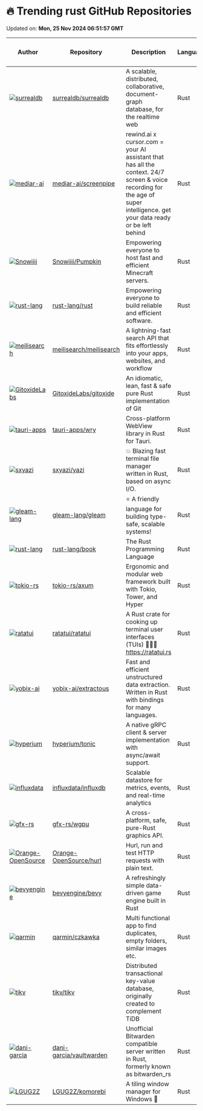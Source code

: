 # 🔥 Trending rust GitHub Repositories

Updated on: **Mon, 25 Nov 2024 06:51:57 GMT**

| Author | Repository | Description | Language | ⭐ Total Stars | 🌟 Stars Today |
|--------|------------|-------------|----------|----------------|----------------|
| [![surrealdb](https://avatars.githubusercontent.com/u/1588290?s=40&v=4)](https://github.com/surrealdb) | [surrealdb/surrealdb](https://github.com/surrealdb/surrealdb) | A scalable, distributed, collaborative, document-graph database, for the realtime web | Rust | 27867 | 27 |
| [![mediar-ai](https://avatars.githubusercontent.com/u/25003283?s=40&v=4)](https://github.com/mediar-ai) | [mediar-ai/screenpipe](https://github.com/mediar-ai/screenpipe) | rewind.ai x cursor.com = your AI assistant that has all the context. 24/7 screen & voice recording for the age of super intelligence. get your data ready or be left behind | Rust | 10085 | 252 |
| [![Snowiiii](https://avatars.githubusercontent.com/u/71594357?s=40&v=4)](https://github.com/Snowiiii) | [Snowiiii/Pumpkin](https://github.com/Snowiiii/Pumpkin) | Empowering everyone to host fast and efficient Minecraft servers. | Rust | 3292 | 22 |
| [![rust-lang](https://avatars.githubusercontent.com/u/3372342?s=40&v=4)](https://github.com/rust-lang) | [rust-lang/rust](https://github.com/rust-lang/rust) | Empowering everyone to build reliable and efficient software. | Rust | 98836 | 30 |
| [![meilisearch](https://avatars.githubusercontent.com/u/3610253?s=40&v=4)](https://github.com/meilisearch) | [meilisearch/meilisearch](https://github.com/meilisearch/meilisearch) | A lightning-fast search API that fits effortlessly into your apps, websites, and workflow | Rust | 47583 | 20 |
| [![GitoxideLabs](https://avatars.githubusercontent.com/u/63622?s=40&v=4)](https://github.com/GitoxideLabs) | [GitoxideLabs/gitoxide](https://github.com/GitoxideLabs/gitoxide) | An idiomatic, lean, fast & safe pure Rust implementation of Git | Rust | 9131 | 3 |
| [![tauri-apps](https://avatars.githubusercontent.com/u/48618675?s=40&v=4)](https://github.com/tauri-apps) | [tauri-apps/wry](https://github.com/tauri-apps/wry) | Cross-platform WebView library in Rust for Tauri. | Rust | 3736 | 1 |
| [![sxyazi](https://avatars.githubusercontent.com/u/17523360?s=40&v=4)](https://github.com/sxyazi) | [sxyazi/yazi](https://github.com/sxyazi/yazi) | 💥 Blazing fast terminal file manager written in Rust, based on async I/O. | Rust | 16794 | 27 |
| [![gleam-lang](https://avatars.githubusercontent.com/u/6134406?s=40&v=4)](https://github.com/gleam-lang) | [gleam-lang/gleam](https://github.com/gleam-lang/gleam) | ⭐️ A friendly language for building type-safe, scalable systems! | Rust | 18087 | 10 |
| [![rust-lang](https://avatars.githubusercontent.com/u/193874?s=40&v=4)](https://github.com/rust-lang) | [rust-lang/book](https://github.com/rust-lang/book) | The Rust Programming Language | Rust | 15255 | 7 |
| [![tokio-rs](https://avatars.githubusercontent.com/u/718941?s=40&v=4)](https://github.com/tokio-rs) | [tokio-rs/axum](https://github.com/tokio-rs/axum) | Ergonomic and modular web framework built with Tokio, Tower, and Hyper | Rust | 19341 | 10 |
| [![ratatui](https://avatars.githubusercontent.com/u/381361?s=40&v=4)](https://github.com/ratatui) | [ratatui/ratatui](https://github.com/ratatui/ratatui) | A Rust crate for cooking up terminal user interfaces (TUIs) 👨‍🍳🐀 https://ratatui.rs | Rust | 10928 | 41 |
| [![yobix-ai](https://avatars.githubusercontent.com/u/3158098?s=40&v=4)](https://github.com/yobix-ai) | [yobix-ai/extractous](https://github.com/yobix-ai/extractous) | Fast and efficient unstructured data extraction. Written in Rust with bindings for many languages. | Rust | 389 | 10 |
| [![hyperium](https://avatars.githubusercontent.com/u/5758045?s=40&v=4)](https://github.com/hyperium) | [hyperium/tonic](https://github.com/hyperium/tonic) | A native gRPC client & server implementation with async/await support. | Rust | 10060 | 8 |
| [![influxdata](https://avatars.githubusercontent.com/in/29196?s=40&v=4)](https://github.com/influxdata) | [influxdata/influxdb](https://github.com/influxdata/influxdb) | Scalable datastore for metrics, events, and real-time analytics | Rust | 29012 | 6 |
| [![gfx-rs](https://avatars.githubusercontent.com/u/107301?s=40&v=4)](https://github.com/gfx-rs) | [gfx-rs/wgpu](https://github.com/gfx-rs/wgpu) | A cross-platform, safe, pure-Rust graphics API. | Rust | 12737 | 9 |
| [![Orange-OpenSource](https://avatars.githubusercontent.com/u/16323814?s=40&v=4)](https://github.com/Orange-OpenSource) | [Orange-OpenSource/hurl](https://github.com/Orange-OpenSource/hurl) | Hurl, run and test HTTP requests with plain text. | Rust | 13161 | 7 |
| [![bevyengine](https://avatars.githubusercontent.com/u/2694663?s=40&v=4)](https://github.com/bevyengine) | [bevyengine/bevy](https://github.com/bevyengine/bevy) | A refreshingly simple data-driven game engine built in Rust | Rust | 36389 | 22 |
| [![qarmin](https://avatars.githubusercontent.com/u/41945903?s=40&v=4)](https://github.com/qarmin) | [qarmin/czkawka](https://github.com/qarmin/czkawka) | Multi functional app to find duplicates, empty folders, similar images etc. | Rust | 20383 | 23 |
| [![tikv](https://avatars.githubusercontent.com/u/1701473?s=40&v=4)](https://github.com/tikv) | [tikv/tikv](https://github.com/tikv/tikv) | Distributed transactional key-value database, originally created to complement TiDB | Rust | 15313 | 6 |
| [![dani-garcia](https://avatars.githubusercontent.com/u/725423?s=40&v=4)](https://github.com/dani-garcia) | [dani-garcia/vaultwarden](https://github.com/dani-garcia/vaultwarden) | Unofficial Bitwarden compatible server written in Rust, formerly known as bitwarden_rs | Rust | 39335 | 35 |
| [![LGUG2Z](https://avatars.githubusercontent.com/u/13164844?s=40&v=4)](https://github.com/LGUG2Z) | [LGUG2Z/komorebi](https://github.com/LGUG2Z/komorebi) | A tiling window manager for Windows 🍉 | Rust | 9608 | 21 |
